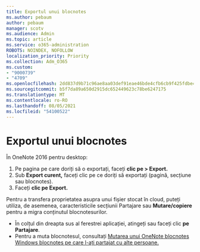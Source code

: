 ```yaml
---
title: Exportul unui blocnotes
ms.author: pebaum
author: pebaum
manager: scotv
ms.audience: Admin
ms.topic: article
ms.service: o365-administration
ROBOTS: NOINDEX, NOFOLLOW
localization_priority: Priority
ms.collection: Adm_O365
ms.custom:
- "9000739"
- "4709"
ms.openlocfilehash: 2dd837d9b71c96ae8aa03def91eae46bde4cfb6cb9f425fdbe4d7c61917bf0cd
ms.sourcegitcommit: b5f7da89a650d2915dc652449623c78be6247175
ms.translationtype: MT
ms.contentlocale: ro-RO
ms.lasthandoff: 08/05/2021
ms.locfileid: "54100522"
---
```

# <a name="export-a-notebook"></a>Exportul unui blocnotes

În OneNote 2016 pentru desktop:

1. Pe pagina pe care doriți să o exportați, faceți **clic pe > Export.**
2. Sub **Export curent,** faceți clic pe ce doriți să exportați (pagină, secțiune sau blocnotes).
3. Faceți **clic pe Export.**
 
Pentru a transfera proprietatea asupra unui fișier stocat  în cloud, puteți utiliza, de asemenea, caracteristicile secțiunii Partajare sau **Mutare/copiere** pentru a migra conținutul blocnotesurilor.  

- În colțul din dreapta sus al ferestrei aplicației, atingeți sau faceți clic **pe Partajare**.
- Pentru a muta blocnotesul, consultați [Mutarea unui OneNote blocnotes Windows blocnotes pe care l-ați partajat cu alte persoane.](https://support.office.com/article/move-a-onenote-for-windows-notebook-that-you-ve-shared-with-others-56c7659e-1850-49a6-8874-e2db6b440cd4?ui=en-US&rs=en-US&ad=US)
